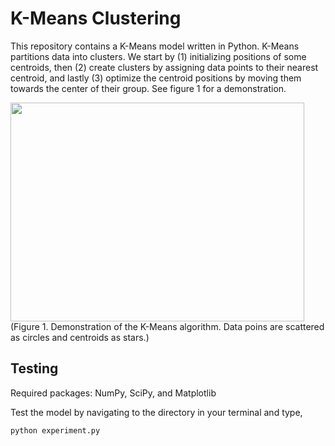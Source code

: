 # K-Means Clustering

This repository contains a K-Means model written in Python. K-Means partitions data into clusters. We start by (1) initializing positions of some centroids, then (2) create clusters by assigning data points to their nearest centroid, and lastly (3) optimize the centroid positions by moving them towards the center of their group. See figure 1 for a demonstration.

<img src="https://media.giphy.com/media/CyOmhXxHgIHzm9pZJT/giphy.gif" width="470" height="350">
(Figure 1. Demonstration of the K-Means algorithm. Data poins are scattered as circles and centroids as stars.)

## Testing

Required packages: NumPy, SciPy, and Matplotlib

Test the model by navigating to the directory in your terminal and type,

```bash
python experiment.py
```
